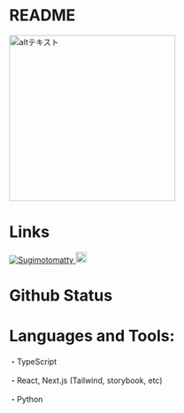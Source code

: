 # README
<p align="left">
  <img src="https://user-images.githubusercontent.com/97184603/221413460-0825f4a3-d5bb-4142-8580-586a8894e714.jpg" alt="altテキスト" width="300">
</p>

# Links
  <a href="https://github.com/Sugimotomatty/Sugimotomatty/">
    <img src="https://komarev.com/ghpvc/?username=Sugimotomatty" alt="Sugimotomatty" />
  </a>
  <a href="https://github.com/Sugimotomatty">
    <img height="20" src="https://img.shields.io/github/followers/Sugimotomatty?label=follow&logo=github&style=flat" />
  </a>
</p>

# Github Status


# Languages and Tools:
<p>
・TypeScript
</p>
<p>
・React, Next.js (Tailwind, storybook,  etc)
</p>
<p>
・Python
</p>

<!--
**Sugimotomatty/Sugimotomatty** is a ✨ _special_ ✨ repository because its `README.md` (this file) appears on your GitHub profile.

Here are some ideas to get you started:

- 🔭 I’m currently working on ...
- 🌱 I’m currently learning ...
- 👯 I’m looking to collaborate on ...
- 🤔 I’m looking for help with ...
- 💬 Ask me about ...
- 📫 How to reach me: ...
- 😄 Pronouns: ...
- ⚡ Fun fact: ...
-->
